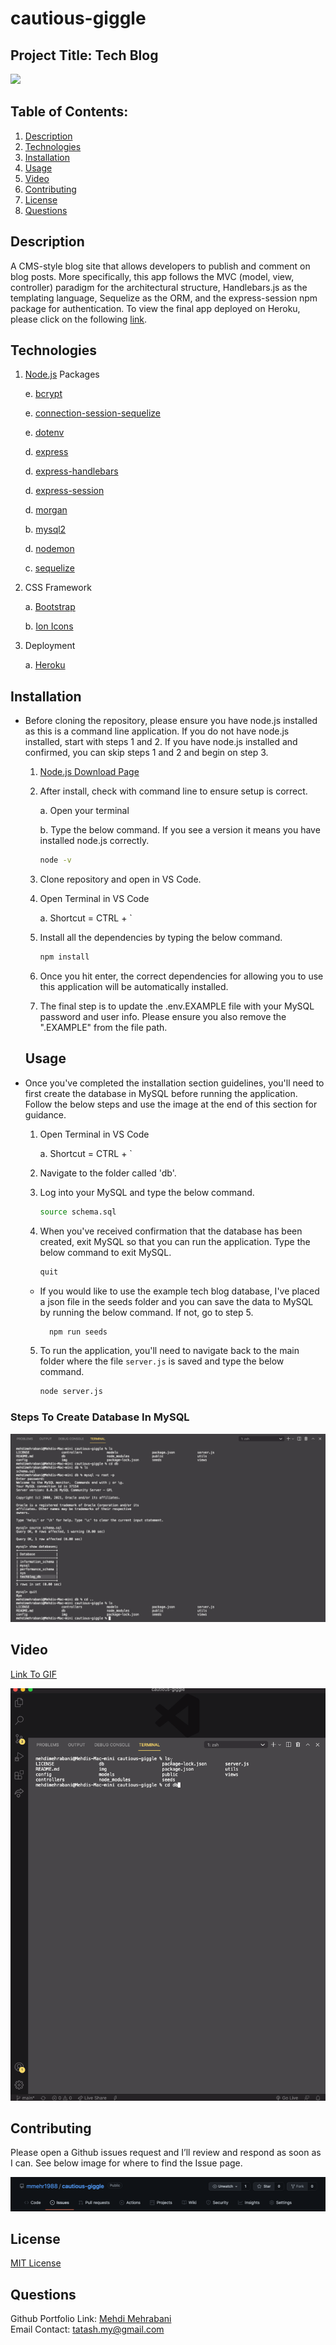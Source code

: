 # cautious-giggle

## Project Title: Tech Blog

<a href="https://choosealicense.com/licenses/mit" target="_blank"><img src="https://img.shields.io/badge/License-MIT-yellow.svg" /></a>

## Table of Contents:

1. [Description](#description)
1. [Technologies](#technologies)
1. [Installation](#installation)
1. [Usage](#usage)
1. [Video](#video)
1. [Contributing](#contributing)
1. [License](#license)
1. [Questions](#questions)

## Description

A CMS-style blog site that allows developers to publish and comment on blog posts. More specifically, this app follows the MVC (model, view, controller) paradigm for the architectural structure, Handlebars.js as the templating language, Sequelize as the ORM, and the express-session npm package for authentication. To view the final app deployed on Heroku, please click on the following [link](https://powerful-everglades-74449.herokuapp.com/).

## Technologies

1. [Node.js](https://www.npmjs.com/package/inquirer) Packages

   e. [bcrypt](https://www.npmjs.com/package/bcrypt)

   e. [connection-session-sequelize](https://www.npmjs.com/package/connect-session-sequelize)

   e. [dotenv](https://www.npmjs.com/package/dotenv)

   d. [express](https://www.npmjs.com/package/express)

   d. [express-handlebars](https://www.npmjs.com/package/express-handlebars)

   d. [express-session](https://www.npmjs.com/package/express-session)

   d. [morgan](https://www.npmjs.com/package/morgan)

   b. [mysql2](https://www.npmjs.com/package/mysql2)

   d. [nodemon](https://www.npmjs.com/package/nodemon)

   c. [sequelize](https://www.npmjs.com/package/sequelize)

2. CSS Framework

   a. [Bootstrap](https://getbootstrap.com/docs/5.1/getting-started/introduction/)

   b. [Ion Icons](https://ionic.io/ionicons)

3. Deployment

   a. [Heroku](https://devcenter.heroku.com/)

## Installation

- Before cloning the repository, please ensure you have node.js installed as this is a command line application. If you do not have node.js installed, start with steps 1 and 2. If you have node.js installed and confirmed, you can skip steps 1 and 2 and begin on step 3.

  1.  [Node.js Download Page](https://nodejs.org/en/download/)

  2.  After install, check with command line to ensure setup is correct.

      a. Open your terminal

      b. Type the below command. If you see a version it means you have installed node.js correctly.

      ```bash
      node -v
      ```

  3.  Clone repository and open in VS Code.

  4.  Open Terminal in VS Code

      a. Shortcut = CTRL + `

  5.  Install all the dependencies by typing the below command.

      ```bash
      npm install
      ```

  6.  Once you hit enter, the correct dependencies for allowing you to use this application will be automatically installed.

  7.  The final step is to update the .env.EXAMPLE file with your MySQL password and user info. Please ensure you also remove the ".EXAMPLE" from the file path.

  ## Usage

- Once you've completed the installation section guidelines, you'll need to first create the database in MySQL before running the application. Follow the below steps and use the image at the end of this section for guidance.

  1.  Open Terminal in VS Code

      a. Shortcut = CTRL + `

  2.  Navigate to the folder called 'db'.

  3.  Log into your MySQL and type the below command.

      ```bash
      source schema.sql
      ```

  4.  When you've received confirmation that the database has been created, exit MySQL so that you can run the application. Type the below command to exit MySQL.

      ```bash
      quit
      ```

  - If you would like to use the example tech blog database, I've placed a json file in the seeds folder and you can save the data to MySQL by running the below command. If not, go to step 5.

    ```bash
      npm run seeds
    ```

  5.  To run the application, you'll need to navigate back to the main folder where the file `server.js` is saved and type the below command.

      ```bash
      node server.js
      ```

### Steps To Create Database In MySQL

![alt text](./img/mysql-database-creation.png)

## Video

[Link To GIF ](https://github.com/mmehr1988/cautious-giggle/blob/main/gif/tech-blog.gif)

![alt text](./gif/tech-blog.gif)

## Contributing

Please open a Github issues request and I’ll review and respond as soon as I can. See below image for where to find the Issue page.

![alt text](./img/contribute-img.png)

## License

<a href="https://choosealicense.com/licenses/mit" target="_blank">MIT License</a>

## Questions

Github Portfolio Link: [Mehdi Mehrabani](https://github.com/mmehr1988)<br>
Email Contact: tatash.my@gmail.com
